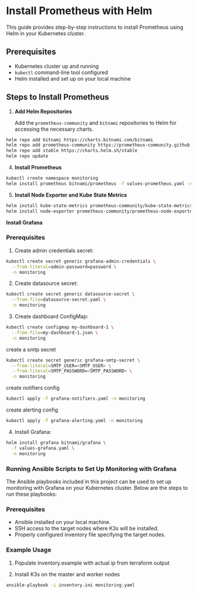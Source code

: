 # Install Prometheus with Helm

This guide provides step-by-step instructions to install Prometheus using Helm in your Kubernetes cluster.

## Prerequisites

- Kubernetes cluster up and running
- `kubectl` command-line tool configured
- Helm installed and set up on your local machine

## Steps to Install Prometheus

1. **Add Helm Repositories**

    Add the `prometheus-community` and `bitnami` repositories to Helm for accessing the necessary charts.

```sh
helm repo add bitnami https://charts.bitnami.com/bitnami
helm repo add prometheus-community https://prometheus-community.github.io/helm-charts
helm repo add stable https://charts.helm.sh/stable
helm repo update
```

4. **Install Prometheus**


```sh
kubectl create namespace monitoring
helm install prometheus bitnami/prometheus -f values-prometheus.yaml -n monitoring
```

5. **Install Node Exporter and Kube State Metrics**

```sh
helm install kube-state-metrics prometheus-community/kube-state-metrics -n monitoring
helm install node-exporter prometheus-community/prometheus-node-exporter -n monitoring
```

**Install Grafana**

### Prerequisites
1. Create admin credentials secret:
```sh
kubectl create secret generic grafana-admin-credentials \
  --from-literal=admin-password=password \
  -n monitoring
```

2. Create datasource secret:
```sh
kubectl create secret generic datasource-secret \
  --from-file=datasource-secret.yaml \
  -n monitoring
```

3. Create dashboard ConfigMap:
```sh
kubectl create configmap my-dashboard-1 \
  --from-file=my-dashboard-1.json \
  -n monitoring
```

create a smtp secret
```sh
kubectl create secret generic grafana-smtp-secret \
  --from-literal=SMTP_USER=<SMTP_USER> \
  --from-literal=SMTP_PASSWORD=<SMTP_PASSWORD> \
  -n monitoring
```

create notifiers config
```sh
kubectl apply -f grafana-notifiers.yaml -n monitoring
```

create alerting config
```sh
kubectl apply -f grafana-alerting.yaml -n monitoring
```

4. Install Grafana:
```sh
helm install grafana bitnami/grafana \
  -f values-grafana.yaml \
  -n monitoring
```

### Running Ansible Scripts to Set Up Monitoring with Grafana

The Ansible playbooks included in this project can be used to set up monitoring with Grafana on your Kubernetes cluster. Below are the steps to run these playbooks:

### Prerequisites
- Ansible installed on your local machine.
- SSH access to the target nodes where K3s will be installed.
- Properly configured inventory file specifying the target nodes.

### Example Usage
1. Populate inventory.example with actual ip from terraform output

2. Install K3s on the master and worker nodes
```sh
ansible-playbook -i inventory.ini monitoring.yaml
```
